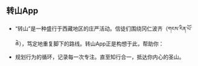 ## **转山App**
- “转山”是一种盛行于西藏地区的庄严活动。信徒们围绕冈仁波齐（གངས་རིན་པོ་ཆེ），笃定地重复脚下的路线。转山App正是构想于此，帮助你：
- 规划行为的循环，记录每一次专注。直至知行合一，抵达你内心的圣山。
